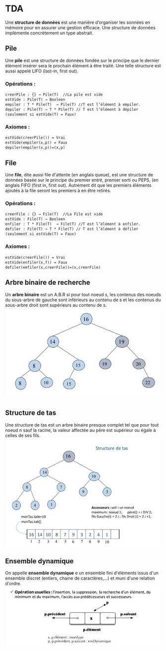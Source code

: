 # TDA

Une **structure de données** est une manière d’organiser les sonnées en mémoire pour en assurer une gestion efficace. Une structure de données implémente concrètement un type abstrait. 

## Pile
Une **pile** est une structure de données fondée sur le principe que le dernier élément insérer sera le prochain élément à être traité. Une telle structure est aussi appelé LIFO (last-in, first out).
### Opérations : 
	creerPile : {} → Pile(T)  //La pile est vide
	estVide : Pile(T) → Booleen
	empiler : T * Pile(T)  → Pile(T) //T est l’élément à empiler. 
	depiler : Pile(T) → T * Pile(T) // T est l’élément à dépiler (seulement si estVide(T) = Faux)
### Axiomes : 
	estVide(creerPile()) = Vrai
	estVide(empiler(x,p)) = Faux
	depiler(empiler(x,p))=(x,p)

 
## File
Une	**file**, dite	aussi file d'attente	(en	anglais	queue),	est	une	structure	de données basée	sur	le	principe	du	premier	entré,	 premier	sorti	ou	PEPS,	(en	anglais	FIFO	(first	in,	first	out).	Autrement	 dit	que	les	premiers éléments ajoutés	à	la file	seront	les	premiers	à	en	être	retirés.
### Opérations : 
	creerFile : {} → File(T)  //La File est vide
	estVide : File(T) → Booleen
	enfiler : T * File(T)  → File(T) //T est l’élément à enfiler. 
	defiler : File(T) → T * File(T) // T est l’élément à défiler (seulement si estVide(T) = Faux)
### Axiomes : 
	estVide(creerFile()) = Vrai
	estVide(enfiler(x,f)) = Faux
	defiler(emfiler(x,creerFile))=(x,creerFile)
## Arbre binaire de recherche
Un **arbre binaire** est un A.B.R si pour tout noeud s, les contenus des noeuds du sous-arbre de gauche sont inférieurs au contenu de s et les contenus du sous-arbre droit sont supérieurs au contenu de s.
![](image/ABR.PNG)
## Structure de tas
Une structure de tas est un arbre binaire presque complet tel que pour tout noeud n sauf la racine, la valeur affectée au père est supérieur ou égale à celles de ses fils. 
![](image/tas.PNG)
## Ensemble dynamique
On appelle **ensemble dynamique** e un ensemble fini d'éléments issus d'un ensemble discret (entiers, chaine de caractères,...) et muni d'une relation d'ordre. 
![](image/ensemble_dynamique.PNG)
